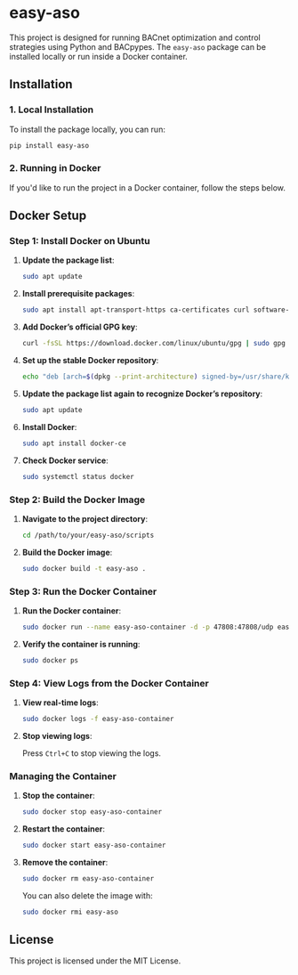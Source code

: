 
# easy-aso

This project is designed for running BACnet optimization and control strategies using Python and BACpypes. The `easy-aso` package can be installed locally or run inside a Docker container.

## Installation

### 1. Local Installation

To install the package locally, you can run:

```bash
pip install easy-aso
```

### 2. Running in Docker

If you'd like to run the project in a Docker container, follow the steps below.

## Docker Setup

### Step 1: Install Docker on Ubuntu

1. **Update the package list**:

   ```bash
   sudo apt update
   ```

2. **Install prerequisite packages**:

   ```bash
   sudo apt install apt-transport-https ca-certificates curl software-properties-common
   ```

3. **Add Docker’s official GPG key**:

   ```bash
   curl -fsSL https://download.docker.com/linux/ubuntu/gpg | sudo gpg --dearmor -o /usr/share/keyrings/docker-archive-keyring.gpg
   ```

4. **Set up the stable Docker repository**:

   ```bash
   echo "deb [arch=$(dpkg --print-architecture) signed-by=/usr/share/keyrings/docker-archive-keyring.gpg] https://download.docker.com/linux/ubuntu $(lsb_release -cs) stable" | sudo tee /etc/apt/sources.list.d/docker.list > /dev/null
   ```

5. **Update the package list again to recognize Docker’s repository**:

   ```bash
   sudo apt update
   ```

6. **Install Docker**:

   ```bash
   sudo apt install docker-ce
   ```

7. **Check Docker service**:

   ```bash
   sudo systemctl status docker
   ```

### Step 2: Build the Docker Image

1. **Navigate to the project directory**:

   ```bash
   cd /path/to/your/easy-aso/scripts
   ```

2. **Build the Docker image**:

   ```bash
   sudo docker build -t easy-aso .
   ```

### Step 3: Run the Docker Container

1. **Run the Docker container**:

   ```bash
   sudo docker run --name easy-aso-container -d -p 47808:47808/udp easy-aso
   ```

2. **Verify the container is running**:

   ```bash
   sudo docker ps
   ```

### Step 4: View Logs from the Docker Container

1. **View real-time logs**:

   ```bash
   sudo docker logs -f easy-aso-container
   ```

2. **Stop viewing logs**:

   Press `Ctrl+C` to stop viewing the logs.

### Managing the Container

1. **Stop the container**:

   ```bash
   sudo docker stop easy-aso-container
   ```

2. **Restart the container**:

   ```bash
   sudo docker start easy-aso-container
   ```

3. **Remove the container**:

   ```bash
   sudo docker rm easy-aso-container
   ```

   You can also delete the image with:

   ```bash
   sudo docker rmi easy-aso
   ```

## License

This project is licensed under the MIT License.
